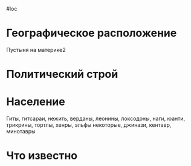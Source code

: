 #loc
# Географическое расположение
Пустыня на материке2
# Политический строй

# Население
Гиты, гитсараи, нежить, верданы, леонины, локсодоны, наги, юанти, трикрины, тортлы, хенры, эльфы некоторые, джинази, кентавр, минотавры
# Что известно





